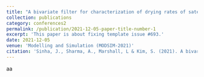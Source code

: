 ```yaml
---
title: "A bivariate filter for characterization of drying rates of satellite soil moisture drydowns"
collection: publications
category: conferences2
permalink: /publication/2021-12-05-paper-title-number-1
excerpt: 'This paper is about fixing template issue #693.'
date: 2021-12-05
venue: 'Modelling and Simulation (MODSIM-2021)'
citation: 'Sinha, J., Sharma, A., Marshall, L & Kim, S. (2021). A bivariate filter for characterization of drying rates of satellite soil moisture drydowns. Modelling and Simulation (MODSIM-2021), 5-10 December 2021, Sydney.'
---
```

aa

